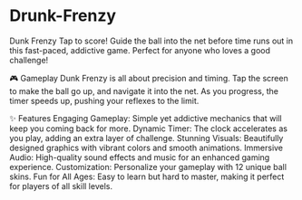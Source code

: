 # Drunk-Frenzy
Dunk Frenzy Tap to score! Guide the ball into the net before time runs out in this fast-paced, addictive game. Perfect for anyone who loves a good challenge!

🎮 Gameplay Dunk Frenzy is all about precision and timing. Tap the screen to make the ball go up, and navigate it into the net. As you progress, the timer speeds up, pushing your reflexes to the limit.

✨ Features Engaging Gameplay: Simple yet addictive mechanics that will keep you coming back for more. Dynamic Timer: The clock accelerates as you play, adding an extra layer of challenge. Stunning Visuals: Beautifully designed graphics with vibrant colors and smooth animations. Immersive Audio: High-quality sound effects and music for an enhanced gaming experience. Customization: Personalize your gameplay with 12 unique ball skins. Fun for All Ages: Easy to learn but hard to master, making it perfect for players of all skill levels.
